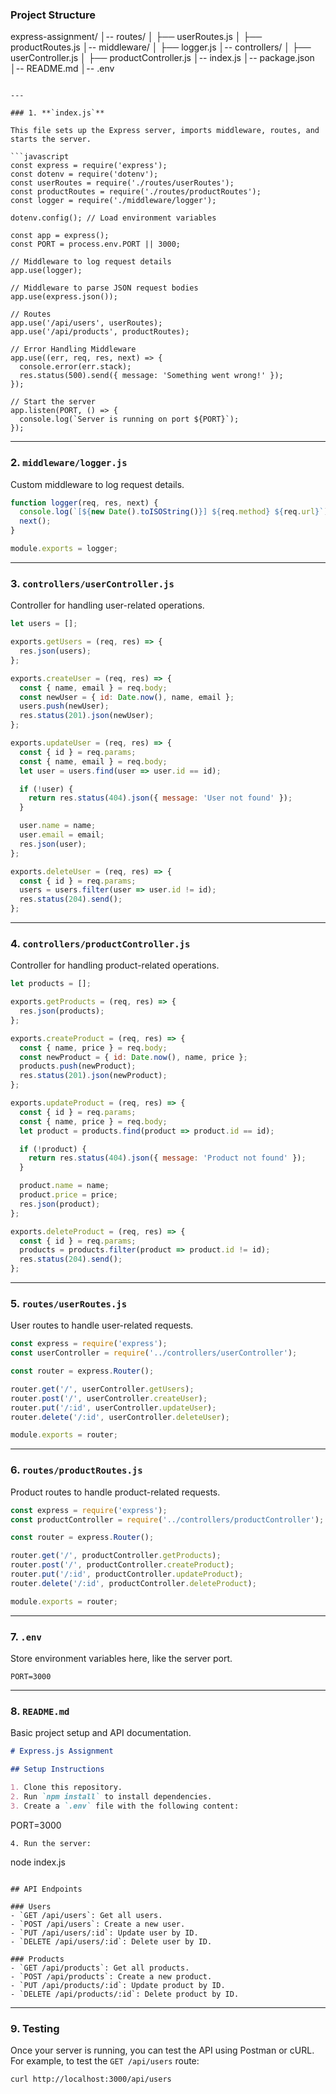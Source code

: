 ### Project Structure

express-assignment/
│-- routes/
│    ├── userRoutes.js
│    ├── productRoutes.js
│-- middleware/
│    ├── logger.js
│-- controllers/
│    ├── userController.js
│    ├── productController.js
│-- index.js
│-- package.json
│-- README.md
│-- .env
```

---

### 1. **`index.js`**

This file sets up the Express server, imports middleware, routes, and starts the server.

```javascript
const express = require('express');
const dotenv = require('dotenv');
const userRoutes = require('./routes/userRoutes');
const productRoutes = require('./routes/productRoutes');
const logger = require('./middleware/logger');

dotenv.config(); // Load environment variables

const app = express();
const PORT = process.env.PORT || 3000;

// Middleware to log request details
app.use(logger);

// Middleware to parse JSON request bodies
app.use(express.json());

// Routes
app.use('/api/users', userRoutes);
app.use('/api/products', productRoutes);

// Error Handling Middleware
app.use((err, req, res, next) => {
  console.error(err.stack);
  res.status(500).send({ message: 'Something went wrong!' });
});

// Start the server
app.listen(PORT, () => {
  console.log(`Server is running on port ${PORT}`);
});
```

---

### 2. **`middleware/logger.js`**

Custom middleware to log request details.

```javascript
function logger(req, res, next) {
  console.log(`[${new Date().toISOString()}] ${req.method} ${req.url}`);
  next();
}

module.exports = logger;
```

---

### 3. **`controllers/userController.js`**

Controller for handling user-related operations.

```javascript
let users = [];

exports.getUsers = (req, res) => {
  res.json(users);
};

exports.createUser = (req, res) => {
  const { name, email } = req.body;
  const newUser = { id: Date.now(), name, email };
  users.push(newUser);
  res.status(201).json(newUser);
};

exports.updateUser = (req, res) => {
  const { id } = req.params;
  const { name, email } = req.body;
  let user = users.find(user => user.id == id);

  if (!user) {
    return res.status(404).json({ message: 'User not found' });
  }

  user.name = name;
  user.email = email;
  res.json(user);
};

exports.deleteUser = (req, res) => {
  const { id } = req.params;
  users = users.filter(user => user.id != id);
  res.status(204).send();
};
```

---

### 4. **`controllers/productController.js`**

Controller for handling product-related operations.

```javascript
let products = [];

exports.getProducts = (req, res) => {
  res.json(products);
};

exports.createProduct = (req, res) => {
  const { name, price } = req.body;
  const newProduct = { id: Date.now(), name, price };
  products.push(newProduct);
  res.status(201).json(newProduct);
};

exports.updateProduct = (req, res) => {
  const { id } = req.params;
  const { name, price } = req.body;
  let product = products.find(product => product.id == id);

  if (!product) {
    return res.status(404).json({ message: 'Product not found' });
  }

  product.name = name;
  product.price = price;
  res.json(product);
};

exports.deleteProduct = (req, res) => {
  const { id } = req.params;
  products = products.filter(product => product.id != id);
  res.status(204).send();
};
```

---

### 5. **`routes/userRoutes.js`**

User routes to handle user-related requests.

```javascript
const express = require('express');
const userController = require('../controllers/userController');

const router = express.Router();

router.get('/', userController.getUsers);
router.post('/', userController.createUser);
router.put('/:id', userController.updateUser);
router.delete('/:id', userController.deleteUser);

module.exports = router;
```

---

### 6. **`routes/productRoutes.js`**

Product routes to handle product-related requests.

```javascript
const express = require('express');
const productController = require('../controllers/productController');

const router = express.Router();

router.get('/', productController.getProducts);
router.post('/', productController.createProduct);
router.put('/:id', productController.updateProduct);
router.delete('/:id', productController.deleteProduct);

module.exports = router;
```

---

### 7. **`.env`**

Store environment variables here, like the server port.

```env
PORT=3000
```

---

### 8. **`README.md`**

Basic project setup and API documentation.

```markdown
# Express.js Assignment

## Setup Instructions

1. Clone this repository.
2. Run `npm install` to install dependencies.
3. Create a `.env` file with the following content:
   ```
   PORT=3000
   ```
4. Run the server:
   ```
   node index.js
   ```

## API Endpoints

### Users
- `GET /api/users`: Get all users.
- `POST /api/users`: Create a new user.
- `PUT /api/users/:id`: Update user by ID.
- `DELETE /api/users/:id`: Delete user by ID.

### Products
- `GET /api/products`: Get all products.
- `POST /api/products`: Create a new product.
- `PUT /api/products/:id`: Update product by ID.
- `DELETE /api/products/:id`: Delete product by ID.
```

---

### 9. **Testing**

Once your server is running, you can test the API using Postman or cURL. For example, to test the `GET /api/users` route:

```bash
curl http://localhost:3000/api/users
```

